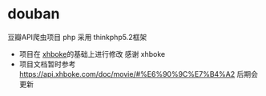 # douban
豆瓣API爬虫项目 php 采用 thinkphp5.2框架

- 项目在 [xhboke](https://github.com/xhboke)的基础上进行修改 感谢 xhboke
- 项目文档暂时参考 https://api.xhboke.com/doc/movie/#%E6%90%9C%E7%B4%A2 后期会更新

